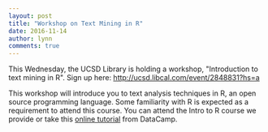 ```yaml
---
layout: post
title: "Workshop on Text Mining in R"
date: 2016-11-14
author: lynn
comments: true
---
```

This Wednesday, the UCSD Library is holding a workshop, "Introduction to text mining in R". Sign up here: <a href="http://ucsd.libcal.com/event/2848831?hs=a">http://ucsd.libcal.com/event/2848831?hs=a</a>

This workshop will introduce you to text analysis techniques in R, an open source programming language. Some familiarity with R is expected as a requirement to attend this course.  You can attend the Intro to R course we provide or take this <a href="https://www.datacamp.com/courses/free-introduction-to-r">online tutorial</a> from DataCamp.
